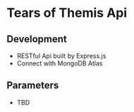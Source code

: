 # Tears of Themis Api
<!-- [![Build Status](https://travis-ci.org/ALeafWolf/tears-of-themis-api.svg?branch=master)](https://travis-ci.org/ALeafWolf/tears-of-themis-api) -->
## Development
* RESTful Api built by Express.js
* Connect with MongoDB Atlas
## Parameters
* TBD